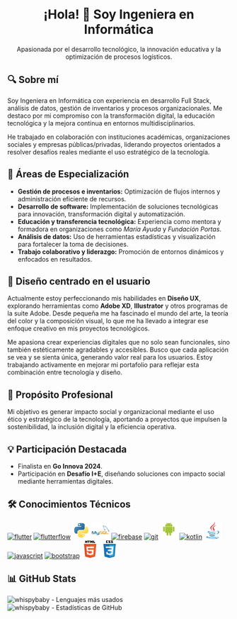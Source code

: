 <h1 align="center">¡Hola! 👋 Soy Ingeniera en Informática</h1>

<p align="center">Apasionada por el desarrollo tecnológico, la innovación educativa y la optimización de procesos logísticos.</p>

<h2>🔍 Sobre mí</h2>

<p>
Soy Ingeniera en Informática con experiencia en desarrollo Full Stack, análisis de datos, gestión de inventarios y procesos organizacionales. Me destaco por mi compromiso con la transformación digital, la educación tecnológica y la mejora continua en entornos multidisciplinarios.
</p>

<p>
He trabajado en colaboración con instituciones académicas, organizaciones sociales y empresas públicas/privadas, liderando proyectos orientados a resolver desafíos reales mediante el uso estratégico de la tecnología.
</p>



<h2>💼 Áreas de Especialización</h2>

<ul>
  <li><strong>Gestión de procesos e inventarios:</strong> Optimización de flujos internos y administración eficiente de recursos.</li>
  <li><strong>Desarrollo de software:</strong> Implementación de soluciones tecnológicas para innovación, transformación digital y automatización.</li>
  <li><strong>Educación y transferencia tecnológica:</strong> Experiencia como mentora y formadora en organizaciones como <em>María Ayuda</em> y <em>Fundación Portas</em>.</li>
  <li><strong>Análisis de datos:</strong> Uso de herramientas estadísticas y visualización para fortalecer la toma de decisiones.</li>
  <li><strong>Trabajo colaborativo y liderazgo:</strong> Promoción de entornos dinámicos y enfocados en resultados.</li>
</ul>


## 🎨 Diseño centrado en el usuario

Actualmente estoy perfeccionando mis habilidades en **Diseño UX**, explorando herramientas como **Adobe XD**, **Illustrator** y otros programas de la suite Adobe. Desde pequeña me ha fascinado el mundo del arte, la teoría del color y la composición visual, lo que me ha llevado a integrar ese enfoque creativo en mis proyectos tecnológicos.

Me apasiona crear experiencias digitales que no solo sean funcionales, sino también estéticamente agradables y accesibles. Busco que cada aplicación se vea y se sienta única, generando valor real para los usuarios. Estoy trabajando activamente en mejorar mi portafolio para reflejar esta combinación entre tecnología y diseño.
 

<h2>🎯 Propósito Profesional</h2>

<p>
Mi objetivo es generar impacto social y organizacional mediante el uso ético y estratégico de la tecnología, aportando a proyectos que impulsen la sostenibilidad, la inclusión digital y la eficiencia operativa.
</p>

<h2>💡 Participación Destacada</h2>

<ul>
  <li>Finalista en <strong>Go Innova 2024</strong>.</li>
  <li>Participación en <strong>Desafío I+E</strong>, diseñando soluciones con impacto social mediante herramientas digitales.</li>
</ul>

<h2>🛠️ Conocimientos Técnicos</h2>

<p align="left">
  <a href="https://flutter.dev" target="_blank"><img src="https://www.vectorlogo.zone/logos/flutterio/flutterio-icon.svg" alt="flutter" width="40" height="40"/></a>
  <a href="https://flutterflow.io/" target="_blank"><img src="https://avatars.githubusercontent.com/u/76294496?s=280&v=4" alt="flutterflow" width="40" height="40"/></a>
  <a href="https://www.python.org" target="_blank"><img src="https://raw.githubusercontent.com/devicons/devicon/master/icons/python/python-original.svg" alt="python" width="40" height="40"/></a>
  <a href="https://www.mysql.com/" target="_blank"><img src="https://raw.githubusercontent.com/devicons/devicon/master/icons/mysql/mysql-original-wordmark.svg" alt="mysql" width="40" height="40"/></a>
  <a href="https://firebase.google.com/" target="_blank"><img src="https://cdn.jsdelivr.net/gh/devicons/devicon/icons/firebase/firebase-plain.svg" alt="firebase" width="40" height="40"/></a>
  <a href="https://git-scm.com/" target="_blank"><img src="https://www.vectorlogo.zone/logos/git-scm/git-scm-icon.svg" alt="git" width="40" height="40"/></a>
  <a href="https://developer.android.com" target="_blank"><img src="https://raw.githubusercontent.com/devicons/devicon/master/icons/android/android-original-wordmark.svg" alt="android" width="40" height="40"/></a>
  <a href="https://kotlinlang.org" target="_blank"><img src="https://www.vectorlogo.zone/logos/kotlinlang/kotlinlang-icon.svg" alt="kotlin" width="40" height="40"/></a>
  <a href="https://www.java.com" target="_blank"><img src="https://raw.githubusercontent.com/devicons/devicon/master/icons/java/java-original.svg" alt="java" width="40" height="40"/></a>
  <a href="https://developer.mozilla.org/en-US/docs/Web/JavaScript" target="_blank"><img src="https://cdn.jsdelivr.net/gh/devicons/devicon/icons/javascript/javascript-original.svg" alt="javascript" width="40" height="40"/></a>
  <a href="https://getbootstrap.com" target="_blank"><img src="https://cdn.jsdelivr.net/gh/devicons/devicon/icons/bootstrap/bootstrap-original.svg" alt="bootstrap" width="40" height="40"/></a>
  <a href="https://www.w3.org/html/" target="_blank"><img src="https://raw.githubusercontent.com/devicons/devicon/master/icons/html5/html5-original-wordmark.svg" alt="html5" width="40" height="40"/></a>
  <a href="https://www.w3schools.com/css/" target="_blank"><img src="https://raw.githubusercontent.com/devicons/devicon/master/icons/css3/css3-original-wordmark.svg" alt="css3" width="40" height="40"/></a>
</p>


<h2>📊 GitHub Stats</h2>

<p><img align="left" src="https://github-readme-stats.vercel.app/api/top-langs?username=whispybaby&show_icons=true&locale=es&layout=compact" alt="whispybaby - Lenguajes más usados" /></p>
<p><img align="center" src="https://github-readme-stats.vercel.app/api?username=whispybaby&show_icons=true&locale=es" alt="whispybaby - Estadísticas de GitHub" /></p>
